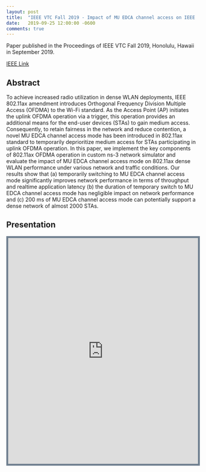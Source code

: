 ```yaml
---
layout: post
title:  "IEEE VTC Fall 2019 - Impact of MU EDCA channel access on IEEE 802.11ax WLANs"
date:   2019-09-25 12:00:00 -0600
comments: true
---
```


Paper published in the Proceedings of  IEEE VTC Fall 2019, Honolulu, Hawaii in September 2019. 

[IEEE Link][ieee]

## Abstract

To achieve increased radio utilization in dense WLAN deployments, IEEE 802.11ax amendment introduces Orthogonal 
Frequency Division Multiple Access (OFDMA) to the Wi-Fi standard. As the Access Point (AP) initiates 
the uplink OFDMA operation via a trigger, this operation provides an additional means for the end-user devices (STAs) to gain
medium access. Consequently, to retain fairness in the network
and reduce contention, a novel MU EDCA channel access mode
has been introduced in 802.11ax standard to temporarily deprioritize
medium access for STAs participating in uplink OFDMA
operation. In this paper, we implement the key components of
802.11ax OFDMA operation in custom ns-3 network simulator
and evaluate the impact of MU EDCA channel access mode
on 802.11ax dense WLAN performance under various network
and traffic conditions. Our results show that (a) temporarily
switching to MU EDCA channel access mode significantly improves
network performance in terms of throughput and realtime
application latency (b) the duration of temporary switch to
MU EDCA channel access mode has negligible impact on network
performance and (c) 200 ms of MU EDCA channel access mode
can potentially support a dense network of almost 2000 STAs.

## Presentation 

<iframe src="https://nbviewer.jupyter.org/github/sharan-naribole/sharan-naribole.github.io/blob/master/pdfs/vtc_2019_mu_edca.pdf" width="100%" height="600px" style="border:thick solid #708090 ;">Your browser does not support the PDF embedding. </iframe>


[ieee]: https://ieeexplore.ieee.org/document/8891575
